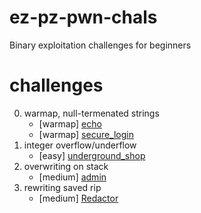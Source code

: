 # ez-pz-pwn-chals
Binary exploitation challenges for beginners

# challenges

0. warmap, null-termenated strings
    - [warmap] [echo](echo)
    - [warmap] [secure_login](secure_login)
1. integer overflow/underflow
    - [easy] [underground_shop](underground_shop)
2. overwriting on stack
    - [medium] [admin](admin)
3. rewriting saved rip
    - [medium] [Redactor](Redactor)

